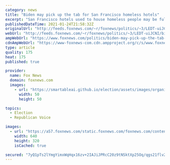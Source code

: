 ```yaml
---
category: news
title: "Biden may pick up the tab for San Francisco homeless hotels"
excerpt: "San Francisco hotels used to house homeless people may be fully funded by the federal government this year, thanks to an executive order signed by President Joe Biden signed last Thursday."
publishedDateTime: 2021-01-24T21:58:32Z
originalUrl: "http://feeds.foxnews.com/~r/foxnews/politics/~3/LEDT-uiJCNI/biden-may-pick-up-the-tab-for-san-francisco-homeless-hotels"
webUrl: "http://feeds.foxnews.com/~r/foxnews/politics/~3/LEDT-uiJCNI/biden-may-pick-up-the-tab-for-san-francisco-homeless-hotels"
ampWebUrl: "https://www.foxnews.com/politics/biden-may-pick-up-the-tab-for-san-francisco-homeless-hotels.amp"
cdnAmpWebUrl: "https://www-foxnews-com.cdn.ampproject.org/c/s/www.foxnews.com/politics/biden-may-pick-up-the-tab-for-san-francisco-homeless-hotels.amp"
type: article
quality: 175
heat: 175
published: true

provider:
  name: Fox News
  domain: foxnews.com
  images:
    - url: "https://smartableai.github.io/election/assets/images/organizations/foxnews.com-50x50.jpg"
      width: 50
      height: 50

topics:
  - Election
  - Republican Voice

images:
  - url: "https://a57.foxnews.com/static.foxnews.com/foxnews.com/content/uploads/2021/01/640/320/AP21013758433717.jpg?ve=1&tl=1"
    width: 640
    height: 320
    isCached: true

secured: "7yQ1pTs2lYmgYimxWqHqx16zv+2IAJiJPRcC20z9tNSktXp25Oq/qgs21flv2E8ctXv2xAUQE1QYjDqcjppOzWeP/fawN6B7rG4hwz3o3t03hgP/xjYBqQdKM5pFWQdT6wjUQVcALic67mB1pNpAhV4xxBX0T5a6RBXnmSE04GzWXtR5FeGi9pK1T6QAbtDAYZCwkVgk8Th2qBdaGpasPFWMothjCLJJZYZXLqJDh+VoTkIJXOVFMz56y7VQsbLVloDNj/W+fdKNDurWb10yOb0Mkzk5QmLZXe92s/G9D6ggaI3X8KbRkS2cBL4CRSbgUuJ3CBKoflWWLppV9jDksMTQifNSElOmZFbpdpgz1lo=;vvlbOeH8R6tWD56HommMWg=="
---
```


